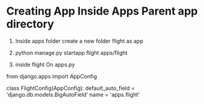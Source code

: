 # Creating App Inside Apps Parent app directory

 1. Inside apps folder create a new folder flight as app

 2. python manage.py startapp flight apps/flight

 3. inside flight On apps.py

 from django.apps import AppConfig


class FlightConfig(AppConfig):
    default_auto_field = 'django.db.models.BigAutoField'
    name = 'apps.flight'


